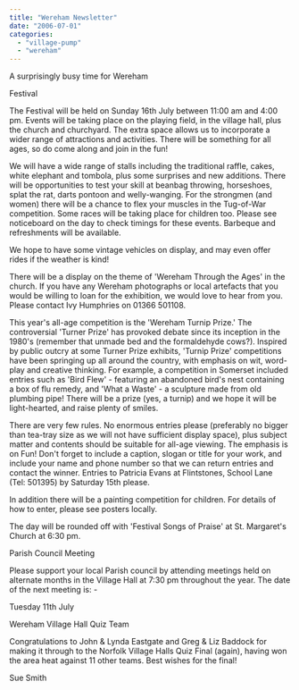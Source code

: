 ```yaml
---
title: "Wereham Newsletter"
date: "2006-07-01"
categories: 
  - "village-pump"
  - "wereham"
---
```


A surprisingly busy time for Wereham

Festival

The Festival will be held on Sunday 16th July between 11:00 am and 4:00 pm. Events will be taking place on the playing field, in the village hall, plus the church and churchyard. The extra space allows us to incorporate a wider range of attractions and activities. There will be something for all ages, so do come along and join in the fun!

We will have a wide range of stalls including the traditional raffle, cakes, white elephant and tombola, plus some surprises and new additions. There will be opportunities to test your skill at beanbag throwing, horseshoes, splat the rat, darts pontoon and welly-wanging. For the strongmen (and women) there will be a chance to flex your muscles in the Tug-of-War competition. Some races will be taking place for children too. Please see noticeboard on the day to check timings for these events. Barbeque and refreshments will be available.

We hope to have some vintage vehicles on display, and may even offer rides if the weather is kind!

There will be a display on the theme of 'Wereham Through the Ages' in the church. If you have any Wereham photographs or local artefacts that you would be willing to loan for the exhibition, we would love to hear from you. Please contact Ivy Humphries on 01366 501108.

This year's all-age competition is the 'Wereham Turnip Prize.' The controversial 'Turner Prize' has provoked debate since its inception in the 1980's (remember that unmade bed and the formaldehyde cows?). Inspired by public outcry at some Turner Prize exhibits, 'Turnip Prize' competitions have been springing up all around the country, with emphasis on wit, word-play and creative thinking. For example, a competition in Somerset included entries such as 'Bird Flew' - featuring an abandoned bird's nest containing a box of flu remedy, and 'What a Waste' - a sculpture made from old plumbing pipe! There will be a prize (yes, a turnip) and we hope it will be light-hearted, and raise plenty of smiles.

There are very few rules. No enormous entries please (preferably no bigger than tea-tray size as we will not have sufficient display space), plus subject matter and contents should be suitable for all-age viewing. The emphasis is on Fun! Don't forget to include a caption, slogan or title for your work, and include your name and phone number so that we can return entries and contact the winner. Entries to Patricia Evans at Flintstones, School Lane (Tel: 501395) by Saturday 15th please.

In addition there will be a painting competition for children. For details of how to enter, please see posters locally.

The day will be rounded off with 'Festival Songs of Praise' at St. Margaret's Church at 6:30 pm.

Parish Council Meeting

Please support your local Parish council by attending meetings held on alternate months in the Village Hall at 7:30 pm throughout the year. The date of the next meeting is: -

Tuesday 11th July

Wereham Village Hall Quiz Team

Congratulations to John & Lynda Eastgate and Greg & Liz Baddock for making it through to the Norfolk Village Halls Quiz Final (again), having won the area heat against 11 other teams. Best wishes for the final!

Sue Smith
